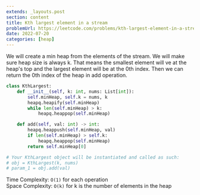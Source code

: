 ```yaml
---
extends: _layouts.post
section: content
title: Kth largest element in a stream
problemUrl: https://leetcode.com/problems/kth-largest-element-in-a-stream/
date: 2022-07-20
categories: [heap]
---
```


We will create a min heap from the elements of the stream. We will make sure heap size is always k. That means the smallest element will ve at the heap's top and the largest element will be at the 0th index. Then we can return the 0th index of the heap in add operation.

```python
class KthLargest:
    def __init__(self, k: int, nums: List[int]):
        self.minHeap, self.k = nums, k
        heapq.heapify(self.minHeap)
        while len(self.minHeap) > k:
            heapq.heappop(self.minHeap)

    def add(self, val: int) -> int:
        heapq.heappush(self.minHeap, val)
        if len(self.minHeap) > self.k:
            heapq.heappop(self.minHeap)
        return self.minHeap[0]

# Your KthLargest object will be instantiated and called as such:
# obj = KthLargest(k, nums)
# param_1 = obj.add(val)
```

Time Complexity: `O(1)` for each operation <br/>
Space Complexity: `O(k)` for k is the number of elements in the heap